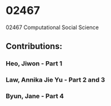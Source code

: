 # 02467
02467 Computational Social Science

## Contributions:
### Heo, Jiwon - Part 1
### Law, Annika Jie Yu - Part 2 and 3
### Byun, Jane - Part 4
